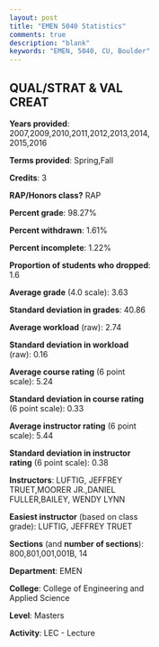 ```yaml
---
layout: post
title: "EMEN 5040 Statistics"
comments: true
description: "blank"
keywords: "EMEN, 5040, CU, Boulder"
--- 
```

<head>
<script src="https://ajax.googleapis.com/ajax/libs/jquery/2.1.3/jquery.min.js"></script>
<script src="https://dl.dropboxusercontent.com/s/pc42nxpaw1ea4o9/highcharts.js?dl=0"></script>
<!-- <script src="../assets/js/highcharts.js"></script> -->
<style type="text/css">@font-face {
	font-family: "Bebas Neue";
	src: url(https://www.filehosting.org/file/details/544349/BebasNeue%20Regular.otf) format("opentype");
	}
	h1.Bebas { 
		font-family: "Bebas Neue", Verdana, Tahoma;
	}
</style>
</head>
<body>
	<div id="container" style="float: right; width: 45%; height: 88%; margin-left: 2.5%; margin-right: 2.5%;"></div>
	<script language="JavaScript">
		$(document).ready(function() {
		var chart = {type: 'column'};
		var title = {text: 'Grade Distribution'};
		var xAxis = {categories: ['A','B','C','D','F'],crosshair: true};
		var yAxis = {min: 0,title: {text: 'Percentage'}};
		var tooltip = {headerFormat: '<center><b><span style="font-size:20px">{point.key}</span></b></center>',
		               pointFormat: '<td style="padding:0"><b>{point.y:.1f}%</b></td>',
		               footerFormat: '</table>',shared: true,useHTML: true};
		var plotOptions = {column: {pointPadding: 0.0,borderWidth: 0}};  
		var credits = {enabled: false};var series= [{name: 'Percent',data: [80.2,16.5,1.32,0.99,0.99,]}];
		var json = {};
		json.chart = chart;
		json.title = title;
		json.tooltip = tooltip;
		json.xAxis = xAxis;
		json.yAxis = yAxis;  
		json.series = series;
		json.plotOptions = plotOptions;  
		json.credits = credits;
		$('#container').highcharts(json);
	});
	</script>
</body>
			   
## QUAL/STRAT & VAL CREAT

**Years provided**: 2007,2009,2010,2011,2012,2013,2014,2015,2016

**Terms provided**: Spring,Fall

**Credits**: 3

**RAP/Honors class?** RAP

**Percent grade**: 98.27%

**Percent withdrawn**: 1.61%

**Percent incomplete**: 1.22%

**Proportion of students who dropped**: 1.6

**Average grade** (4.0 scale): 3.63

**Standard deviation in grades**: 40.86

**Average workload** (raw): 2.74

**Standard deviation in workload** (raw): 0.16

**Average course rating** (6 point scale): 5.24

**Standard deviation in course rating** (6 point scale): 0.33

**Average instructor rating** (6 point scale): 5.44

**Standard deviation in instructor rating** (6 point scale): 0.38

**Instructors**: LUFTIG, JEFFREY TRUET,MOORER JR.,DANIEL FULLER,BAILEY, WENDY LYNN

**Easiest instructor** (based on class grade): LUFTIG, JEFFREY TRUET

**Sections** (and **number of sections**): 800,801,001,001B, 14

**Department**: EMEN

**College**: College of Engineering and Applied Science

**Level**: Masters

**Activity**: LEC - Lecture